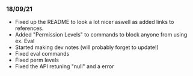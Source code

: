 ### 18/09/21
- Fixed up the README to look a lot nicer aswell as added links to references.
- Added "Permission Levels" to commands to block anyone from using ex. Eval
- Started making dev notes (will probably forget to update!)
- Fixed eval commands
- Fixed perm levels
- Fixed the API retuning "null" and a error